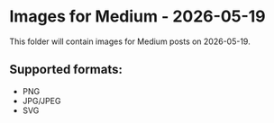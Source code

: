 # Images for Medium - 2026-05-19

This folder will contain images for Medium posts on 2026-05-19.

## Supported formats:
- PNG
- JPG/JPEG
- SVG
